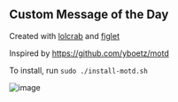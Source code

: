 ## Custom Message of the Day

Created with [lolcrab](https://github.com/mazznoer/lolcrab) and [figlet](https://github.com/cmatsuoka/figlet)

Inspired by https://github.com/yboetz/motd

To install, run `sudo ./install-motd.sh`

![image](https://github.com/user-attachments/assets/ddb0eb8a-de33-4218-9eaf-6d20bcf8b482)
